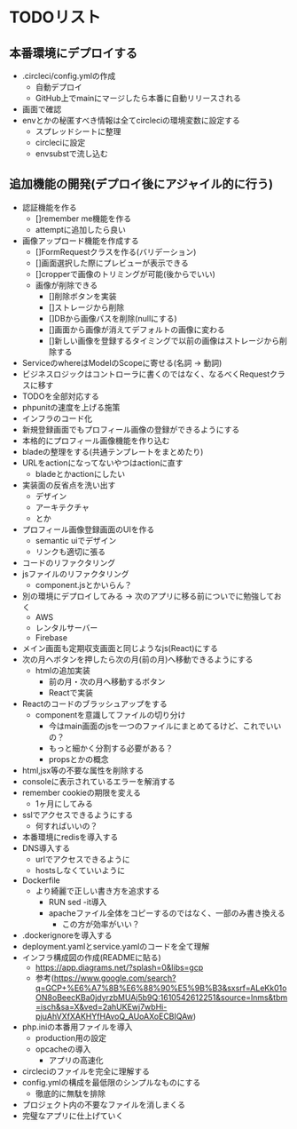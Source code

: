 # TODOリスト

## 本番環境にデプロイする
- .circleci/config.ymlの作成
    - 自動デプロイ
    - GitHub上でmainにマージしたら本番に自動リリースされる
- 画面で確認
- envとかの秘匿すべき情報は全てcircleciの環境変数に設定する
    - スプレッドシートに整理
    - circleciに設定
    - envsubstで流し込む

## 追加機能の開発(デプロイ後にアジャイル的に行う)
- 認証機能を作る
    - []remember me機能を作る
    - attemptに追加したら良い
- 画像アップロード機能を作成する
    - []FormRequestクラスを作る(バリデーション)
    - []画面選択した際にプレビューが表示できる
    - []cropperで画像のトリミングが可能(後からでいい)
    - 画像が削除できる
        - []削除ボタンを実装
        - []ストレージから削除
        - []DBから画像パスを削除(nullにする)
        - []画面から画像が消えてデフォルトの画像に変わる
        - []新しい画像を登録するタイミングで以前の画像はストレージから削除する
- ServiceのwhereはModelのScopeに寄せる(名詞 -> 動詞)
- ビジネスロジックはコントローラに書くのではなく、なるべくRequestクラスに移す
- TODOを全部対応する
- phpunitの速度を上げる施策
- インフラのコード化
- 新規登録画面でもプロフィール画像の登録ができるようにする
- 本格的にプロフィール画像機能を作り込む
- bladeの整理をする(共通テンプレートをまとめたり)
- URLをactionになってないやつはactionに直す
    - bladeとかactionにしたい
- 実装面の反省点を洗い出す
    - デザイン
    - アーキテクチャ
    - とか
- プロフィール画像登録画面のUIを作る
    - semantic uiでデザイン
    - リンクも適切に張る
- コードのリファクタリング
- jsファイルのリファクタリング
    - component.jsとかいらん？
- 別の環境にデプロイしてみる -> 次のアプリに移る前についでに勉強しておく
    - AWS
    - レンタルサーバー
    - Firebase
- メイン画面も定期収支画面と同じようなjs(React)にする
- 次の月へボタンを押したら次の月(前の月)へ移動できるようにする
    - htmlの追加実装
        - 前の月・次の月へ移動するボタン
        - Reactで実装
- Reactのコードのブラッシュアップをする
    - componentを意識してファイルの切り分け
        - 今はmain画面のjsを一つのファイルにまとめてるけど、これでいいの？
        - もっと細かく分割する必要がある？
        - propsとかの概念
- html,jsx等の不要な属性を削除する
- consoleに表示されているエラーを解消する
- remember cookieの期限を変える
    - 1ヶ月にしてみる
- sslでアクセスできるようにする
    - 何すればいいの？
- 本番環境にredisを導入する
- DNS導入する
    - urlでアクセスできるように
    - hostsしなくていいように
- Dockerfile
    - より綺麗で正しい書き方を追求する
        - RUN sed -it導入
        - apacheファイル全体をコピーするのではなく、一部のみ書き換える
            - この方が効率がいい？
- .dockerignoreを導入する
- deployment.yamlとservice.yamlのコードを全て理解
- インフラ構成図の作成(READMEに貼る)
    - https://app.diagrams.net/?splash=0&libs=gcp
    - 参考(https://www.google.com/search?q=GCP+%E6%A7%8B%E6%88%90%E5%9B%B3&sxsrf=ALeKk01oON8oBeecKBa0jdyrzbMUAj5b9Q:1610542612251&source=lnms&tbm=isch&sa=X&ved=2ahUKEwj7wbHi-pjuAhVXfXAKHYfHAvoQ_AUoAXoECBIQAw)
- php.iniの本番用ファイルを導入
    - production用の設定
    - opcacheの導入
        - アプリの高速化
- circleciのファイルを完全に理解する
- config.ymlの構成を最低限のシンプルなものにする
    - 徹底的に無駄を排除
- プロジェクト内の不要なファイルを消しまくる
- 完璧なアプリに仕上げていく